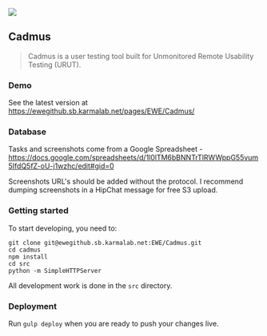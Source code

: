 ![](https://s3.amazonaws.com/uploads.hipchat.com/28219/1858130/GXjP1amIn52JTEg/logo.png)
## Cadmus

> Cadmus is a user testing tool built for Unmonitored Remote Usability Testing (URUT).

### Demo

See the latest version at https://ewegithub.sb.karmalab.net/pages/EWE/Cadmus/

### Database

Tasks and screenshots come from a Google Spreadsheet - https://docs.google.com/spreadsheets/d/1l0lTM6bBNNTrTlRWWppG55vum5IfdQ5fZ-oU-j1wzhc/edit#gid=0

Screenshots URL's should be added without the protocol. I recommend dumping screenshots in a HipChat message for free S3 upload.

### Getting started

To start developing, you need to:

```
git clone git@ewegithub.sb.karmalab.net:EWE/Cadmus.git
cd cadmus
npm install
cd src
python -m SimpleHTTPServer
```

All development work is done in the `src` directory.

### Deployment

Run `gulp deploy` when you are ready to push your changes live.
